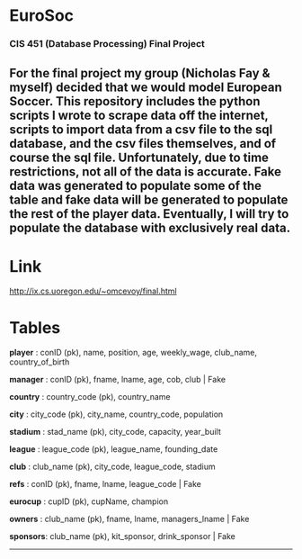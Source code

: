 # EuroSoc

### CIS 451 (Database Processing) Final Project

For the final project my group (Nicholas Fay & myself) decided that we would model European Soccer. This repository includes the python scripts I wrote to scrape data off the internet, scripts to import data from a csv file to the sql database, and the csv files themselves, and of course the sql file. Unfortunately, due to time restrictions, not all of the data is accurate. Fake data was generated to populate some of the table and fake data will be generated to populate the rest of the player data. Eventually, I will try to populate the database with exclusively real data. 
------------------------------------------------------------------------------------------------------------------------------
# Link
http://ix.cs.uoregon.edu/~omcevoy/final.html
# Tables
                                                  
**player**  : conID (pk), name, position, age, weekly_wage, club_name, country_of_birth

**manager** : conID (pk), fname, lname, age, cob, club      | Fake

**country** : country_code (pk), country_name

**city**    : city_code (pk), city_name, country_code, population

**stadium** : stad_name (pk), city_code, capacity, year_built

**league**  : league_code (pk), league_name, founding_date

**club**    : club_name (pk), city_code, league_code, stadium

**refs**    : conID (pk), fname, lname, league_code         | Fake

**eurocup** : cupID (pk), cupName, champion

**owners**  : club_name (pk), fname, lname, managers_lname  | Fake

**sponsors**: club_name (pk), kit_sponsor, drink_sponsor    | Fake
               
    
------------------------------------------------------------------------------------------------------------------------------
